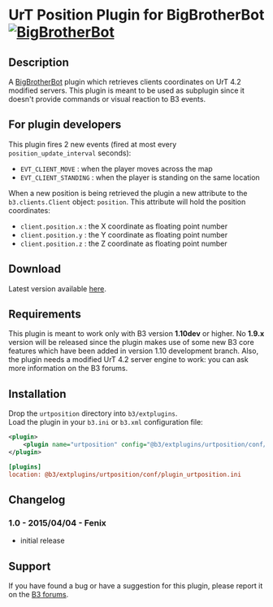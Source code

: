 UrT Position Plugin for BigBrotherBot [![BigBrotherBot](http://i.imgur.com/7sljo4G.png)][B3]
=====================================

Description
-----------
A [BigBrotherBot][B3] plugin which retrieves clients coordinates on UrT 4.2 modified servers. This plugin is meant to be 
used as subplugin since it doesn't provide commands or visual reaction to B3 events.

For plugin developers
---------------------
This plugin fires 2 new events (fired at most every `position_update_interval` seconds):

* `EVT_CLIENT_MOVE` : when the player moves across the map
* `EVT_CLIENT_STANDING` : when the player is standing on the same location

When a new position is being retrieved the plugin a new attribute to the `b3.clients.Client` object: `position`. This 
attribute will hold the position coordinates:
 
* `client.position.x` : the X coordinate as floating point number
* `client.position.y` : the Y coordinate as floating point number
* `client.position.z` : the Z coordinate as floating point number

Download
--------
Latest version available [here](https://github.com/danielepantaleone/b3-plugin-urtposition/archive/master.zip).

Requirements
------------
This plugin is meant to work only with B3 version **1.10dev** or higher. No **1.9.x** version will be released since 
the plugin makes use of some new B3 core features which have been added in version 1.10 development branch. Also, the
plugin needs a modified UrT 4.2 server engine to work: you can ask more information on the B3 forums.

Installation
------------
Drop the `urtposition` directory into `b3/extplugins`.  
Load the plugin in your `b3.ini` or `b3.xml` configuration file:
```xml
<plugin>
    <plugin name="urtposition" config="@b3/extplugins/urtposition/conf/plugin_urtposition.ini" />
</plugin>
```
```ini
[plugins]
location: @b3/extplugins/urtposition/conf/plugin_urtposition.ini
```

Changelog
---------
### 1.0 - 2015/04/04 - Fenix
- initial release

Support
-------
If you have found a bug or have a suggestion for this plugin, please report it on the [B3 forums][Support].

[B3]: http://www.bigbrotherbot.net/ "BigBrotherBot (B3)"
[Support]: http://forum.bigbrotherbot.net/ "Support topic on the B3 forums"
